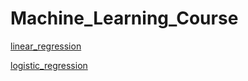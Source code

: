 # Machine_Learning_Course


[linear_regression](https://ykqin.github.io/Machine_Learning_Course/pages/linear_regression.html)

[logistic_regression](https://ykqin.github.io/Machine_Learning_Course/pages/logistic_regression.html)
